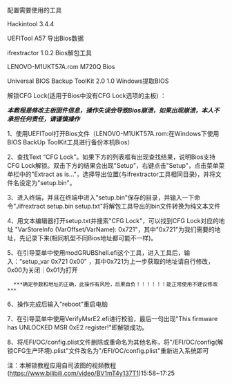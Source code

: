 配置需要使用的工具

Hackintool                          3.4.4

UEFITool                            A57     导出Bios数据

ifrextractor                        1.0.2   Bios解包工具

LENOVO-M1UKT57A.rom                         M720Q Bios

Universal BIOS Backup ToolKit 2.0   1.0     Windows提取BIOS


解锁CFG Lock(适用于Bios中没有CFG Lock选项的主板) ：

  ***本教程是修改主板固件信息，操作失误会导致Bios崩溃，如果出现崩溃，本人不承担任何责任，请谨慎操作***
  
  1、使用UEFITool打开Bios文件（LENOVO-M1UKT57A.rom:在Windows下使用BIOS BackUp ToolKit工具进行备份本机Bios）
  
  2、查找Text “CFG Lock”。如果下方的列表框有出现查找结果，说明Bios支持CFG Lock解锁。双击下方的结果会出现"Setup"，右键点击"Setup"，点击菜单菜单栏中的"Extract as is..."，选择导出位置(与ifrextractor工具相同目录)，并将文件名设定为"setup.bin"。
  
  3、进入终端，并且在终端中进入"setup.bin"保存的目录，并输入一下命令“./ifrextract setup.bin setup.txt"将解包工具导出的bin文件转换为纯文本文件
  
  4、用文本编辑器打开setup.txt并搜索"CFG Lock"，可以找到CFG Lock对应的地址 "VarStoreInfo (VarOffset/VarName): 0x721"，其中"0x721"为我们需要的地址，先记录下来(相同机型不同Bios地址都可能不一样)。
  
  5、在引导菜单中使用modGRUBShell.efi这个工具，进入工具后，输入：“setup_var 0x721 0x00" ，其中0x721为上一步获取的地址请自行修改，0x00为关闭｜0x01为打开 
  
      ***确定参数和地址的正确，此操作有风险，后果自负！！！！！！能正常使用不建议修改***
      
  6、操作完成后输入"reboot"重启电脑
  
  7、在引导菜单中使用VerifyMsrE2.efi进行校验，最后一句出现"This firmware has UNLOCKED MSR 0xE2 register!"即解锁成功。
  
  8、将/EFI/OC/config.plist文件删除或重命名为其他名称，将"/EFI/OC/config(解锁CFG生产环境).plist"文件改名为"/EFI/OC/config.plist"重新进入系统即可
  
  
注：本解锁教程应用自司波图的视频教程(https://www.bilibili.com/video/BV1mT4y137T1)15:58~17:25
  
  

